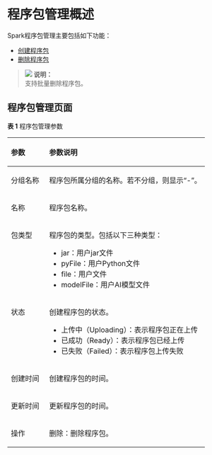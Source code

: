 # 程序包管理概述<a name="dli_01_0407"></a>

Spark程序包管理主要包括如下功能：

-   [创建程序包](创建程序包.md)
-   [删除程序包](删除程序包.md)

>![](public_sys-resources/icon-note.gif) **说明：**   
>支持批量删除程序包。  

## 程序包管理页面<a name="section153923398422"></a>

**表 1**  程序包管理参数

<a name="table96567183916"></a>
<table><thead align="left"><tr id="row666212153915"><th class="cellrowborder" valign="top" width="19.35%" id="mcps1.2.3.1.1"><p id="p46667183914"><a name="p46667183914"></a><a name="p46667183914"></a>参数</p>
</th>
<th class="cellrowborder" valign="top" width="80.65%" id="mcps1.2.3.1.2"><p id="p96671811393"><a name="p96671811393"></a><a name="p96671811393"></a>参数说明</p>
</th>
</tr>
</thead>
<tbody><tr id="row1350920501725"><td class="cellrowborder" valign="top" width="19.35%" headers="mcps1.2.3.1.1 "><p id="p6509150629"><a name="p6509150629"></a><a name="p6509150629"></a>分组名称</p>
</td>
<td class="cellrowborder" valign="top" width="80.65%" headers="mcps1.2.3.1.2 "><p id="p550985016212"><a name="p550985016212"></a><a name="p550985016212"></a>程序包所属分组的名称。若不分组，则显示“-”。</p>
</td>
</tr>
<tr id="row11671191143912"><td class="cellrowborder" valign="top" width="19.35%" headers="mcps1.2.3.1.1 "><p id="p367511143910"><a name="p367511143910"></a><a name="p367511143910"></a>名称</p>
</td>
<td class="cellrowborder" valign="top" width="80.65%" headers="mcps1.2.3.1.2 "><p id="p4141250171510"><a name="p4141250171510"></a><a name="p4141250171510"></a>程序包名称。</p>
</td>
</tr>
<tr id="row611412316405"><td class="cellrowborder" valign="top" width="19.35%" headers="mcps1.2.3.1.1 "><p id="p1211616239406"><a name="p1211616239406"></a><a name="p1211616239406"></a>包类型</p>
</td>
<td class="cellrowborder" valign="top" width="80.65%" headers="mcps1.2.3.1.2 "><p id="p17806105744415"><a name="p17806105744415"></a><a name="p17806105744415"></a>程序包的类型。包括以下三种类型：</p>
<a name="zh-cn_topic_0122016946_ul19355124635412"></a><a name="zh-cn_topic_0122016946_ul19355124635412"></a><ul id="zh-cn_topic_0122016946_ul19355124635412"><li>jar：用户jar文件</li><li>pyFile：用户Python文件</li><li>file：用户文件</li><li>modelFile：用户AI模型文件</li></ul>
</td>
</tr>
<tr id="row368271163910"><td class="cellrowborder" valign="top" width="19.35%" headers="mcps1.2.3.1.1 "><p id="p126843119397"><a name="p126843119397"></a><a name="p126843119397"></a>状态</p>
</td>
<td class="cellrowborder" valign="top" width="80.65%" headers="mcps1.2.3.1.2 "><p id="p16879163915"><a name="p16879163915"></a><a name="p16879163915"></a>创建程序包的状态。</p>
<a name="ul32851446111915"></a><a name="ul32851446111915"></a><ul id="ul32851446111915"><li>上传中（Uploading）：表示程序包正在上传</li><li>已成功（Ready）：表示程序包已经上传</li><li>已失败（Failed）：表示程序包上传失败</li></ul>
</td>
</tr>
<tr id="row164492116534"><td class="cellrowborder" valign="top" width="19.35%" headers="mcps1.2.3.1.1 "><p id="p1444914114533"><a name="p1444914114533"></a><a name="p1444914114533"></a>创建时间</p>
</td>
<td class="cellrowborder" valign="top" width="80.65%" headers="mcps1.2.3.1.2 "><p id="p1244981165312"><a name="p1244981165312"></a><a name="p1244981165312"></a>创建程序包的时间。</p>
</td>
</tr>
<tr id="row1808175125310"><td class="cellrowborder" valign="top" width="19.35%" headers="mcps1.2.3.1.1 "><p id="p108087545313"><a name="p108087545313"></a><a name="p108087545313"></a>更新时间</p>
</td>
<td class="cellrowborder" valign="top" width="80.65%" headers="mcps1.2.3.1.2 "><p id="p4808551537"><a name="p4808551537"></a><a name="p4808551537"></a>更新程序包的时间。</p>
</td>
</tr>
<tr id="row1695151133915"><td class="cellrowborder" valign="top" width="19.35%" headers="mcps1.2.3.1.1 "><p id="p369521113915"><a name="p369521113915"></a><a name="p369521113915"></a>操作</p>
</td>
<td class="cellrowborder" valign="top" width="80.65%" headers="mcps1.2.3.1.2 "><p id="p176451142141714"><a name="p176451142141714"></a><a name="p176451142141714"></a>删除：删除程序包。</p>
</td>
</tr>
</tbody>
</table>

